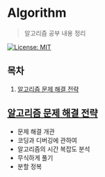 # Algorithm

> 알고리즘 공부 내용 정리

[![License: MIT](https://img.shields.io/badge/License-MIT-yellow.svg)](https://opensource.org/licenses/MIT)

## 목차

1. [알고리즘 문제 해결 전략](#알고리즘-문제-해결-전략)

## [알고리즘 문제 해결 전략](./Book)

- 문제 해결 개관
- 코딩과 디버깅에 관하여
- 알고리즘의 시간 복잡도 분석
- 무식하게 풀기
- 분할 정복